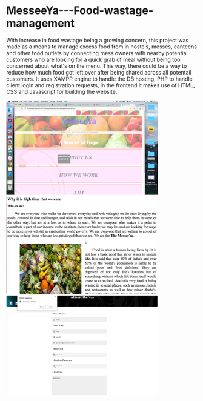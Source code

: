 # MesseeYa---Food-wastage-management

With increase in food wastage being a growing concern, this project was made as a means to manage excess food from in hostels, messes, canteens and other food outlets by connecting mess owners with nearby potential customers who are looking
for a quick grab of meal without being too concerned about what's on the menu. This way, there could be a way to reduce how much food got left over after being shared across all potentail customers.
It uses XAMPP engine to handle the DB hosting, PHP to handle client login and registration requests, in the frontend it makes use of HTML, CSS and Javascript for building the website.

  <p>
<img src="Homepage.png" width="400" />
<img src="About.png" width="400" />
<img src="Sign up.png" width="400" />
  </p>
  
